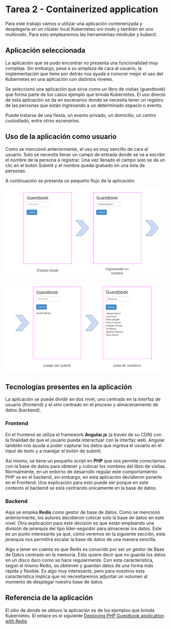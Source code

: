 # Tarea 2 - Containerized application

Para este trabajo vamos a utilizar una aplicación contenerizada y desplegarla en un clúster local Kubernetes uni-nodo y también en uno multinodo. Para esto emplearemos las herramientas minikube y kubectl.

## **Aplicación seleccionada**

La aplicación que se pudo encontrar no presenta una funcionalidad muy compleja. Sin embargo, pese a su simpleza de cara al usuario, la implementación que tiene por detrás nos ayuda a conocer mejor el uso del Kubernetes en una aplicación con distintos niveles.

Se seleccionó una aplicación que sirve como un libro de visitas (guestbook) que forma parte de los casos ejemplo que brinda Kubernetes. El uso directo de esta aplicación se da en escenarios donde se necesita tener un registro de las personas que están ingresando a un determinado espacio o evento.

Puede tratarse de una fiesta, un evento privado, un domicilio, un centro custodiado, entre otros escenarios.

## **Uso de la aplicación como usuario**

Como se mencionó anteriormente, el uso es muy sencillo de cara al usuario. Solo se necesita llenar un campo de entrada donde se va a escribir el nombre de la persona a registrar. Una vez llenado el campo solo se da un clic en el botón Submit y el nombre queda grabado en una lista de personas.

A continuación se presenta un pequeño flujo de la aplicación:

![Flow1](images/flow-1.png)

![Flow2](images/flow-2.png)

## **Tecnologías presentes en la aplicación**

La aplicación se puede dividir en dos nivel, uno centrado en la interfaz de usuario (frontend) y el otro centrado en el proceso y almacenamiento de datos (backend).

### **Frontend**

En el frontend se utiliza el framework **Angular.js** (a través de su CDN) con la finalidad de que el usuario pueda interactuar con la interfaz web. Angular también nos ayuda a poder capturar los datos que ingresa el usuario en el input de texto y a manejar el botón de submit.

Así mismo, se tiene un pequeño script en **PHP** que nos permite conectarnos con la base de datos para obtener y colocar los nombres del libro de visitas. Normalmente, en un entorno de desarrollo regular este comportamiento PHP va en el backend, sin embargo, en esta aplicación decidieron ponerlo en el Frontend. Una explicación para esto puede ser porque en este contexto el backend se está centrando únicamente en la base de datos.

### **Backend**

Aquí se emplea **Redis** como gestor de base de datos. Como se mencionó anteriormente, los autores decidieron colocar solo la base de datos en este nivel. Otra explicación para este decisión es que están empleando una división de jerarquía del tipo líder-seguidor para almacenar los datos. Este es un punto interesante ya que, cómo veremos en la siguiente sección, esta jerarquía nos permitirá escalar la base de datos de una manera sencilla.

Algo a tener en cuenta es que Redis es conocido por ser un gestor de Base de Datos centrado en la memoria. Esto quiere decir que no guarda los datos en un disco duro como se hace regularmente. Con esta característica, según el mismo Redis, se obtienen y guardan datos de una forma más rápida y flexible. Es algo muy interesante, pero para nosotros esta característica implica que no necesitaremos adjuntar un volumen al momento de desplegar nuestra base de datos.

## Referencia de la aplicación

El sitio de donde se obtuvo la aplicación es de los ejemplos que brinda Kubernetes. El enlace es el siguiente [Deploying PHP Guestbook application with Redis](https://kubernetes.io/docs/tutorials/stateless-application/guestbook/)